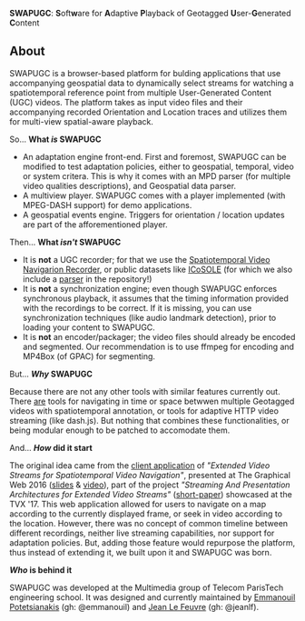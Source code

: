 ---
---

**SWAPUGC**: **S**oft**w**are for **A**daptive **P**layback of Geotagged **U**ser-**G**enerated **C**ontent

## About

SWAPUGC is a browser-based platform for bulding applications that use accompanying geospatial data to dynamically select streams for watching a spatiotemporal reference point from multiple User-Generated Content (UGC) videos. The platform takes as input video files and their accompanying recorded Orientation and Location traces and utilizes them for multi-view spatial-aware playback.

So... **What _is_ SWAPUGC**

* An adaptation engine front-end. First and foremost, SWAPUGC can be modified to test adaptation policies, either to geospatial, temporal, video or system critera. This is why it comes with an MPD parser (for multiple video qualities descriptions), and Geospatial data parser.
* A multiview player. SWAPUGC comes with a player implemented (with MPEG-DASH support) for demo applications.
* A geospatial events engine. Triggers for orientation / location updates are part of the afforementioned player.


Then... **What _isn't_ SWAPUGC**

* It is **not** a UGC recorder; for that we use the [Spatiotemporal Video Navigarion Recorder](https://github.com/emmanouil/Spatiotemporal-Navigation-Recorder), or public datasets like [ICoSOLE](http://icosole.lab.vrt.be/) (for which we also include a [parser](https://github.com/emmanouil/SWAPUGC/blob/master/tools/parser_single_file.py) in the repository!)
* It is **not** a synchronization engine; even though SWAPUGC enforces synchronous playback, it assumes that the timing information provided with the recordings to be correct. If it is missing, you can use synchronization techniques (like audio landmark detection), prior to loading your content to SWAPUGC.
* It is **not** an encoder/packager; the video files should already be encoded and segmented. Our recommendation is to use ffmpeg for encoding and MP4Box (of GPAC) for segmenting.


But... **_Why_ SWAPUGC**

Because there are not any other tools with similar features currently out. There [are](https://github.com/emmanouil/Beta-App-Client) tools for navigating in time or space betwwen multiple Geotagged videos with spatiotemporal annotation, or tools for adaptive HTTP video streaming (like dash.js). But nothing that combines these functionalities, or being modular enough to be patched to accomodate them.

And... **_How_ did it start**

The original idea came from the [client application](https://github.com/emmanouil/Spatiotemporal-Navigation) of _"Extended Video Streams for Spatiotemporal Video Navigation"_, presented at The Graphical Web 2016 ([slides](https://emmanouil.wp.imt.fr/files/2017/03/Extended-Video-Streams-for-Spatiotemporal-Navigation.pdf) & [video](https://www.youtube.com/watch?v=iUhGZV9SSiM)), part of the project _"Streaming And Presentation Architectures for Extended Video Streams"_ ([short-paper](https://www.researchgate.net/publication/317593679_Streaming_and_Presentation_Architectures_for_Extended_Video_Streams)) showcased at the TVX '17. 
This web application allowed for users to navigate on a map according to the currently displayed frame, or seek in video according to the location. However, there was no concept of common timeline between different recordings, neither live streaming capabilities, nor support for adaptation policies. But, adding those feature would repurpose the platform, thus instead of extending it, we built upon it and SWAPUGC was born.


**_Who_ is behind it**

SWAPUGC was developed at the Multimedia group of Telecom ParisTech engineering school. It was designed and currently maintained by [Emmanouil Potetsianakis](https://emmanouil.wp.imt.fr) (gh: @emmanouil) and [Jean Le Feuvre](https://lefeuvre.wp.imt.fr/) (gh: @jeanlf).